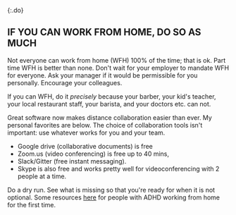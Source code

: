 {:.do}
## IF YOU CAN WORK FROM HOME, DO SO AS MUCH

Not everyone can work from home (WFH) 100% of the time; that is ok. Part time WFH is better than none. Don't wait for your employer to mandate
WFH for everyone. Ask your manager if it would be permissible for you personally. Encourage your colleagues.

If you can WFH, do it *precisely* because your barber, your kid's teacher, your local restaurant staff, your barista, and your doctors etc. can not.

Great software now makes distance collaboration easier than ever. My personal favorites are below. The choice of collaboration tools isn't important: use whatever works for you and your team.

-   Google drive (collaborative documents) is free
-   Zoom.us (video conferencing) is free up to 40 mins,
-   Slack/Gitter (free instant messaging).
-   Skype is also free and works pretty well for videoconferencing with 2 people at a time.

Do a dry run. See what is missing so that you're ready for when it is not optional. Some resources [here](https://twitter.com/BadassBowden/status/1235793674174435328) for people with ADHD working from home for the first time.
